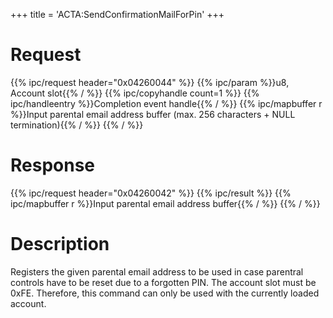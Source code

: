 +++
title = 'ACTA:SendConfirmationMailForPin'
+++

# Request

{{% ipc/request header="0x04260044" %}}
{{% ipc/param %}}u8, Account slot{{% / %}}
{{% ipc/copyhandle count=1 %}}
{{% ipc/handleentry %}}Completion event handle{{% / %}}
{{% ipc/mapbuffer r %}}Input parental email address buffer (max. 256 characters + NULL termination){{% / %}}
{{% / %}}

# Response

{{% ipc/request header="0x04260042" %}}
{{% ipc/result %}}
{{% ipc/mapbuffer r %}}Input parental email address buffer{{% / %}}
{{% / %}}

# Description

Registers the given parental email address to be used in case parentral controls have to be reset due to a forgotten PIN. The account slot must be 0xFE. Therefore, this command can only be used with the currently loaded account.
